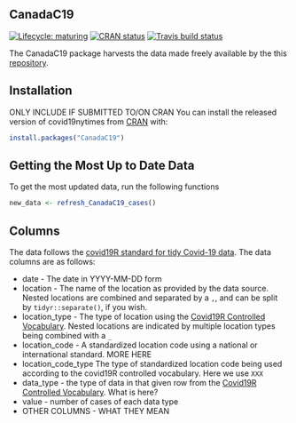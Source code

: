 
<!-- README.md is generated from README.Rmd. Please edit that file -->

## CanadaC19

<!-- badges: start -->

[![Lifecycle:
maturing](https://img.shields.io/badge/lifecycle-maturing-orange.svg)](https://www.tidyverse.org/lifecycle/#maturing)
[![CRAN
status](https://www.r-pkg.org/badges/version/YOUR_PACKAGE)](https://CRAN.R-project.org/package=YOUR_PACKAGE)
[![Travis build
status](https://travis-ci.org/Covid19R/YOUR_PACKAGE.svg?branch=master)](https://travis-ci.org/USER_OR_ORG/YOUR_PACKAGE)
<!-- badges: end -->

The CanadaC19 package harvests the data made freely available by the
this [repository](https://github.com/ishaberry/Covid19Canada).

## Installation

ONLY INCLUDE IF SUBMITTED TO/ON CRAN You can install the released
version of covid19nytimes from [CRAN](https://CRAN.R-project.org) with:

``` r
install.packages("CanadaC19")
```

## Getting the Most Up to Date Data

To get the most updated data, run the following functions

``` r
new_data <- refresh_CanadaC19_cases()
```

## Columns

The data follows the [covid19R standard for tidy Covid-19
data](https://covid19r.github.io/documentation/data-format-standard.html).
The data columns are as follows:

  - date - The date in YYYY-MM-DD form
  - location - The name of the location as provided by the data source.
    Nested locations are combined and separated by a `,`, and can be
    split by `tidyr::separate()`, if you wish.
  - location\_type - The type of location using the [Covid19R Controlled
    Vocabulary](https://covid19r.github.io/documentation/standardized-vocabulary.html).
    Nested locations are indicated by multiple location types being
    combined with a `_`
  - location\_code - A standardized location code using a national or
    international standard. MORE HERE
  - location\_code\_type The type of standardized location code being
    used according to the covid19R controlled vocabulary. Here we use
    `XXX`
  - data\_type - the type of data in that given row from the [Covid19R
    Controlled
    Vocabulary](https://covid19r.github.io/documentation/standardized-vocabulary.html).
    What is here?
  - value - number of cases of each data type
  - OTHER COLUMNS - WHAT THEY MEAN

